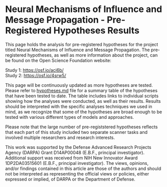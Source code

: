 # Neural Mechanisms of Influence and Message Propagation - Pre-Registered Hypotheses Results

This page holds the analysis for pre-registered hypotheses for the project titled Neural Mechanisms of Influence and Message Propagation. The pre-registered hypotheses, as well as more information about the project, can be found on the Open Science Foundation website:

Study 1: https://osf.io/aci6b/<br>
Study 2: https://osf.io/4srw5/

This page will be continuously updated as more hypotheses are tested. Please refer to [hypotheses.md](hypotheses.md) file for a summary table of the hypotheses that have been tested to date. The table includes links to individual scripts showing how the analyses were conducted, as well as their results. Results should be interpreted with the specific analyses techniques we used in mind, as we recognize that some of the hypotheses are broad enough to be tested with various different types of models and approaches.

Please note that the large number of pre-registstered hypotheses reflects that each part of this study included two separate scanner tasks and involved multiple researchers and research interests.

This work was supported by the Defense Advanced Research Projects Agency (DARPA) Grant D14AP00048 (E.B.F., principal investigator). Additional support was received from NIH New Innovator Award 1DP2DA03515601 (E.B.F., principal investigator). The views, opinions, and/or findings contained in this article are those of the authors and should not be interpreted as representing the official views or policies, either expressed or implied, of DARPA or the Department of Defense.
